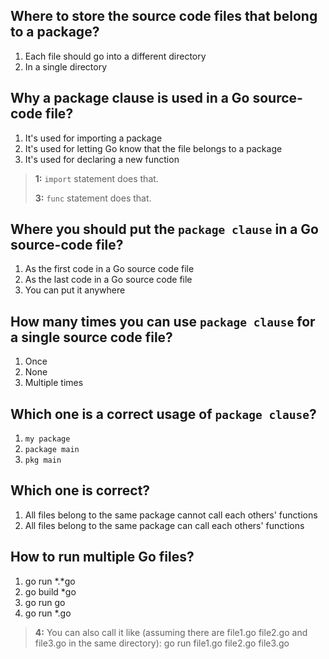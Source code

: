 ## Where to store the source code files that belong to a package?
1. Each file should go into a different directory
2. In a single directory 


## Why a package clause is used in a Go source-code file?
1. It's used for importing a package
2. It's used for letting Go know that the file belongs to a package 
3. It's used for declaring a new function

> **1:** `import` statement does that.
>
>
> **3:** `func` statement does that.
>
>


## Where you should put the `package clause` in a Go source-code file?
1. As the first code in a Go source code file 
2. As the last code in a Go source code file
3. You can put it anywhere


## How many times you can use `package clause` for a single source code file?
1. Once 
2. None
3. Multiple times


## Which one is a correct usage of `package clause`?
1. `my package`
2. `package main`
3. `pkg main`


## Which one is correct?
1. All files belong to the same package cannot call each others' functions
2. All files belong to the same package can call each others' functions 


## How to run multiple Go files?
1. go run *.*go
2. go build *go
3. go run go
4. go run *.go 

> **4:** You can also call it like (assuming there are file1.go file2.go and file3.go in the same directory): go run file1.go file2.go file3.go
>
>
